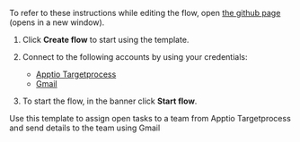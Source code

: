 To refer to these instructions while editing the flow, open [the github page](https://github.com/ot4i/app-connect-templates/blob/master/resources/markdown/Assign%20open%20tasks%20to%20a%20team%20from%20Apptio%20Targetprocess%20and%20send%20details%20to%20the%20team%20using%20Gmail_instructions.md) (opens in a new window).

1. Click **Create flow** to start using the template.
2. Connect to the following accounts by using your credentials:
   - [Apptio Targetprocess](https://www.ibm.com/docs/en/app-connect/containers_cd?topic=apps-apptio-targetprocess)
   - [Gmail](https://www.ibm.com/docs/en/app-connect/containers_cd?topic=apps-gmail)
   
3. To start the flow, in the banner click **Start flow**.

Use this template to assign open tasks to a team from Apptio Targetprocess and send details to the team using Gmail